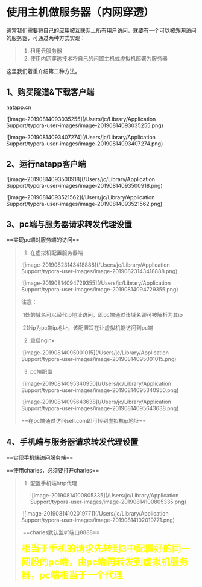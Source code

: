 #  使用主机做服务器（内网穿透）



通常我们需要将自己的应用被互联网上所有用户访问，就要有一个可以被外网访问的服务器，可通过两种方式实现：

> 1. 租用云服务器
> 2. 使用内网穿透技术将自己的闲置主机或虚拟机部署为服务器

这里我们着重介绍第二种方法。



## 1、购买隧道&下载客户端

natapp.cn

![image-20190814093035255](/Users/jc/Library/Application Support/typora-user-images/image-20190814093035255.png)



![image-20190814093407274](/Users/jc/Library/Application Support/typora-user-images/image-20190814093407274.png)



## 2、运行natapp客户端



![image-20190814093500918](/Users/jc/Library/Application Support/typora-user-images/image-20190814093500918.png)



![image-20190814093521562](/Users/jc/Library/Application Support/typora-user-images/image-20190814093521562.png)



## 3、pc端与服务器请求转发代理设置

==实现pc端对服务端的访问==



> 1. 在虚拟机配置服务器端
>
> ![image-20190823143418888](/Users/jc/Library/Application Support/typora-user-images/image-20190823143418888.png)
>
> ![image-20190814094729355](/Users/jc/Library/Application Support/typora-user-images/image-20190814094729355.png)
>
> 注意：
>
> ​	1处的域名可以替代ip地址访问，即pc端通过该域名即可被解析为其ip
>
> ​	2处ip为pc端ip地址，该配置旨在让虚拟机能访问到pc端
>
> 2. 重启nginx
>
> ![image-20190814095001015](/Users/jc/Library/Application Support/typora-user-images/image-20190814095001015.png)
>
> 3. pc端配置
>
> 
>
> ![image-20190814095340950](/Users/jc/Library/Application Support/typora-user-images/image-20190814095340950.png)
>
> 
>
> ![image-20190814095643638](/Users/jc/Library/Application Support/typora-user-images/image-20190814095643638.png)
>
> ==在pc端通过访问sell.com即可转到虚拟机ip地址==
>
> 





## 4、手机端与服务器请求转发代理设置

==实现手机端访问服务端==

==使用charles，必须要打开charles==

> 1. 配置手机端http代理
>
>    
>
>    ![image-20190814100805335](/Users/jc/Library/Application Support/typora-user-images/image-20190814100805335.png)
>
> 
>
> 
>
> ​	![image-20190814102019771](/Users/jc/Library/Application Support/typora-user-images/image-20190814102019771.png)
>
> ​	==charles默认监听端口8888==
>
> <font color='yellow' size=5>**相当于手机的请求先转到3中配置好的同一网段的pc端，由pc端再转发到虚拟机服务器，pc端相当于一个代理**</font>

